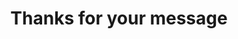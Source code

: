 ---
title: Thanks for your message
visible: false
background_image: contact-wallpaper.jpg
navcolor:
    -
        navbar-dark bg-dark
---